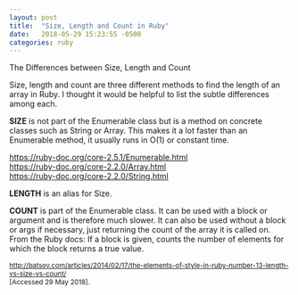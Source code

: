```yaml
---
layout: post
title:  "Size, Length and Count in Ruby"
date:   2018-05-29 15:23:55 -0500
categories: ruby
---
```

The Differences between Size, Length and Count

Size, length and count are three different methods to find the length of an array in Ruby.  I thought it would be helpful to list the subtle differences among each.

**SIZE** is not part of the Enumerable class but is a method on concrete classes such as String or Array. This makes it a lot faster than an Enumerable method, it usually runs in O(1) or constant time.  

<https://ruby-doc.org/core-2.5.1/Enumerable.html>  
<https://ruby-doc.org/core-2.2.0/Array.html>  
<https://ruby-doc.org/core-2.2.0/String.html>   

**LENGTH** is an alias for Size.

**COUNT** is part of the Enumerable class.  It can be used with a block or argument and is therefore much slower.  It can also be used without a block or args if necessary, just returning the count of the array it is called on.  
From the Ruby docs: If a block is given, counts the number of elements for which the block returns a true value.

<span style="font-size:12px;"> <http://batsov.com/articles/2014/02/17/the-elements-of-style-in-ruby-number-13-length-vs-size-vs-count/>  
[Accessed 29 May 2018].
